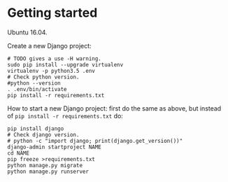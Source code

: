 # Getting started

Ubuntu 16.04.

Create a new Django project:

    # TODO gives a use -H warning.
    sudo pip install --upgrade virtualenv
    virtualenv -p python3.5 .env
    # Check python version.
    #python --version
    . .env/bin/activate
    pip install -r requirements.txt

How to start a new Django project: first do the same as above, but instead of `pip install -r requirements.txt` do:

    pip install django
    # Check django version.
    # python -c "import django; print(django.get_version())"
    django-admin startproject NAME
    cd NAME
    pip freeze >requirements.txt
    python manage.py migrate
    python manage.py runserver
